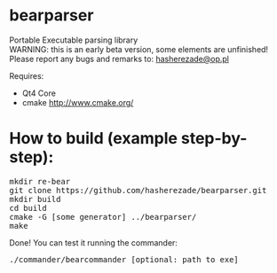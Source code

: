 bearparser
==========

Portable Executable parsing library<br/>
WARNING: this is an early beta version, some elements are unfinished!<br/>
Please report any bugs and remarks to: hasherezade@op.pl<br/>

Requires:
+ Qt4 Core<br/>
+ cmake http://www.cmake.org/<br/>

How to build (example step-by-step):
===
<pre>
mkdir re-bear
git clone https://github.com/hasherezade/bearparser.git
mkdir build
cd build
cmake -G [some generator] ../bearparser/
make
</pre>
Done!
You can test it running the commander:<br/>
<pre>
./commander/bearcommander [optional: path to exe]<br/>
</pre>
